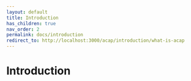 ```yaml
---
layout: default
title: Introduction
has_children: true
nav_order: 2
permalink: docs/introduction
redirect_to: http://localhost:3000/acap/introduction/what-is-acap
---
```


# Introduction
